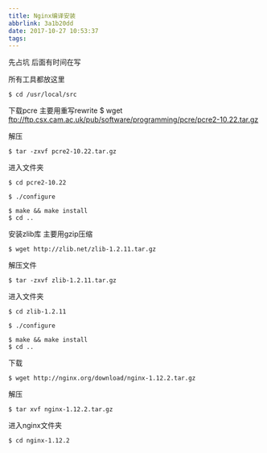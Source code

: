 ```yaml
---
title: Nginx编译安装
abbrlink: 3a1b20dd
date: 2017-10-27 10:53:37
tags:
---
```

先占坑 后面有时间在写

<!-- more -->
所有工具都放这里
```
$ cd /usr/local/src
```

下载pcre 主要用重写rewrite
$ wget ftp://ftp.csx.cam.ac.uk/pub/software/programming/pcre/pcre2-10.22.tar.gz

解压
```
$ tar -zxvf pcre2-10.22.tar.gz
```

进入文件夹
```
$ cd pcre2-10.22
```

```
$ ./configure
```

```
$ make && make install
$ cd ..
```

安装zlib库 主要用gzip压缩
```
$ wget http://zlib.net/zlib-1.2.11.tar.gz
```

解压文件
```
$ tar -zxvf zlib-1.2.11.tar.gz
```

进入文件夹
```
$ cd zlib-1.2.11
```

```
$ ./configure
```

```
$ make && make install
$ cd ..
```

下载
```
$ wget http://nginx.org/download/nginx-1.12.2.tar.gz
```

解压
```
$ tar xvf nginx-1.12.2.tar.gz
```

进入nginx文件夹
```
$ cd nginx-1.12.2
```
